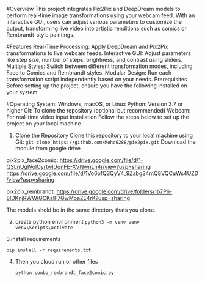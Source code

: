 
#Overview
This project integrates Pix2Pix and DeepDream models to perform real-time image transformations using your webcam feed. With an interactive GUI, users can adjust various parameters to customize the output, transforming live video into artistic renditions such as comics or Rembrandt-style paintings.

#Features
Real-Time Processing: Apply DeepDream and Pix2Pix transformations to live webcam feeds.
Interactive GUI: Adjust parameters like step size, number of steps, brightness, and contrast using sliders.
Multiple Styles: Switch between different transformation modes, including Face to Comics and Rembrandt styles.
Modular Design: Run each transformation script independently based on your needs.
Prerequisites
Before setting up the project, ensure you have the following installed on your system:

#Operating System: Windows, macOS, or Linux
Python: Version 3.7 or higher
Git: To clone the repository (optional but recommended)
Webcam: For real-time video input
Installation
Follow the steps below to set up the project on your local machine.

1. Clone the Repository
Clone this repository to your local machine using Git:
``
git clone https://github.com/Mohd6288/pix2pix.git
``
Download the module from google drive

pix2pix_face2comic:
https://drive.google.com/file/d/1-QSLnUgIVolOyrtwlUqnFE-XVNwnLn4r/view?usp=sharing 
https://drive.google.com/file/d/1Vo6ofQ3QyV4_9Zabg34mQ8VQCuWs4UZD/view?usp=sharing

pix2pix_rembrandt:
https://drive.google.com/drive/folders/1b7P6-8IDKnjRWWIGCKalF7GwMoaZE4rK?usp=sharing

The models shold be in the same directory thats you clone.

2. create python environment
``
python3 -m venv venv
venv\Scripts\activate
``


3.install requirements

``
pip install -r requirements.txt
``

4. Then you cloud run or other files 

   ``
   python combo_rembrandt_face2comic.py
   `` 




